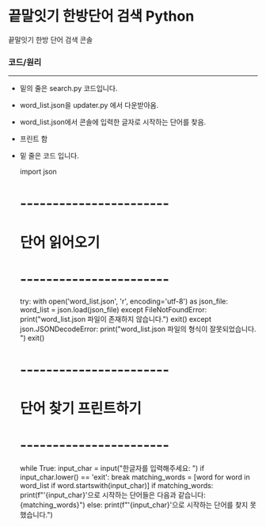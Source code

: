 # 끝말잇기 한방단어 검색 Python
끝말잇기 한방 단어 검색 콘솔


### 코드/원리 
---
- 밑의 줄은 search.py 코드입니다.
 - word_list.json을 updater.py 에서 다운받아옴.
 - word_list.json에서 콘솔에 입력한 글자로 시작하는 단어를 찾음.
 - 프린트 함

- 밑 줄은 코드 입니다.

    import json
    
    # ----------------------- # 
    #       단어 읽어오기
    # ----------------------- # 
    try:
        with open('word_list.json', 'r', encoding='utf-8') as json_file:
            word_list = json.load(json_file)
    except FileNotFoundError:
        print("word_list.json 파일이 존재하지 않습니다.")
        exit()
    except json.JSONDecodeError:
        print("word_list.json 파일의 형식이 잘못되었습니다. ")
        exit()

    # ----------------------- # 
    #    단어 찾기 프린트하기
    # ----------------------- # 
    while True:
        input_char = input("한글자를 입력해주세요: ")
        if input_char.lower() == 'exit':
            break
        matching_words = [word for word in word_list if word.startswith(input_char)]
        if matching_words:
            print(f"'{input_char}'으로 시작하는 단어들은 다음과 같습니다: {matching_words}")
        else:
            print(f"'{input_char}'으로 시작하는 단어를 찾지 못했습니다.")
